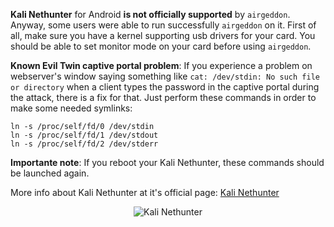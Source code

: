 __Kali Nethunter__ for Android __is not officially supported__ by `airgeddon`. Anyway, some users were able to run successfully `airgeddon` on it. First of all, make sure you have a kernel supporting usb drivers for your card. You should be able to set monitor mode on your card before using `airgeddon`.

__Known Evil Twin captive portal problem__: If you experience a problem on webserver's window saying something like `cat: /dev/stdin: No such file or directory` when a client types the password in the captive portal during the attack, there is a fix for that. Just perform these commands in order to make some needed symlinks:

```
ln -s /proc/self/fd/0 /dev/stdin
ln -s /proc/self/fd/1 /dev/stdout
ln -s /proc/self/fd/2 /dev/stderr
```

__Importante note__: If you reboot your Kali Nethunter, these commands should be launched again.

More info about Kali Nethunter at it's official page: [Kali Nethunter]

<p align="center">
	<img src="https://raw.githubusercontent.com/v1s1t0r1sh3r3/airgeddon/dev/imgs/wiki/kalinethunter_logo.png" title="Kali Nethunter"/>
</p>

[Kali Nethunter]: https://www.kali.org/kali-linux-nethunter/